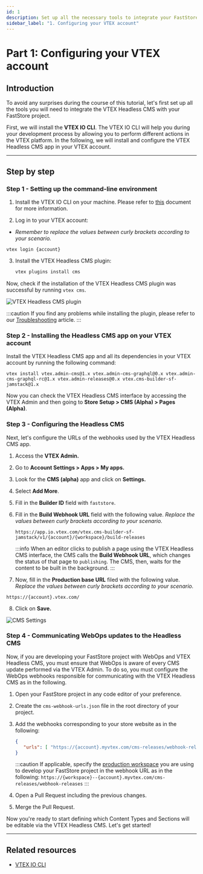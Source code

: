 ```yaml
---
id: 1
description: Set up all the necessary tools to integrate your FastStore project with the VTEX Headless CMS.
sidebar_label: "1. Configuring your VTEX account"
---
```


# Part 1: Configuring your VTEX account

## Introduction

To avoid any surprises during the course of this tutorial, let's first set up all the tools you will need to integrate the VTEX Headless CMS with your FastStore project.

First, we will install the **VTEX IO CLI**. The VTEX IO CLI will help you during your development process by allowing you to perform different actions in the VTEX platform. In the following, we will install and configure the VTEX Headless CMS app in your VTEX account.

---

## Step by step 

### Step 1 - Setting up the command-line environment

1. Install the VTEX IO CLI on your machine. Please refer to [this](https://developers.vtex.com/vtex-developer-docs/docs/vtex-io-documentation-vtex-io-cli-install) document for more information.

2. Log in to your VTEX account:
  - *Remember to replace the values between curly brackets according to your scenario.*

   ```
   vtex login {account}
   ```
  
3. Install the VTEX Headless CMS plugin:

    ```sh
    vtex plugins install cms
    ```

Now, check if the installation of the VTEX Headless CMS plugin was successful by running `vtex cms`.

   ![VTEX Headless CMS plugin](https://vtexhelp.vtexassets.com/assets/docs/src/CMSPluginCLI___63a1f4d454fd5d42353d5ee276028962.png)

:::caution
If you find any problems while installing the plugin, please refer to our [Troubleshooting](/tutorials/cms/Troubleshooting) article.
:::


### Step 2 - Installing the Headless CMS app on your VTEX account

Install the VTEX Headless CMS app and all its dependencies in your VTEX account by running the following command:

  ```
  vtex install vtex.admin-cms@1.x vtex.admin-cms-graphql@0.x vtex.admin-cms-graphql-rc@1.x vtex.admin-releases@0.x vtex.cms-builder-sf-jamstack@1.x
  ```

Now you can check the VTEX Headless CMS interface by accessing the VTEX Admin and then going to **Store Setup > CMS (Alpha) > Pages (Alpha)**.

### Step 3 - Configuring the Headless CMS

Next, let's configure the URLs of the webhooks used by the VTEX Headless CMS app.

1. Access the **VTEX Admin.**
2. Go to **Account Settings > Apps > My apps.**
3. Look for the **CMS (alpha)** app and click on **Settings.**
4. Select **Add More**.
5.  Fill in the **Builder ID** field with `faststore`.
6. Fill in the **Build Webhook URL** field with the following value. *Replace the values between curly brackets according to your scenario.*
   ```
   https://app.io.vtex.com/vtex.cms-builder-sf-jamstack/v1/{account}/{workspace}/build-releases
   ```

   :::info
   When an editor clicks to publish a page using the VTEX Headless CMS interface, the CMS calls the **Build Webhook URL**, which changes the status of that page to `publishing`. The CMS, then, waits for the content to be built in the background.
   :::

7. Now, fill in the **Production base URL** filed with the following value. *Replace the values between curly brackets according to your scenario.*
  ```
  https://{account}.vtex.com/
  ```
   
8. Click on **Save.**

![CMS Settings](https://vtexhelp.vtexassets.com/assets/docs/src/cms-settings2___54ec9a22584b5aad09d0b403993cbee2.png)

### Step 4 - Communicating WebOps updates to the Headless CMS 

Now, if you are developing your FastStore project with WebOps and VTEX Headless CMS, you must ensure that WebOps is aware of every CMS update performed via the VTEX Admin. To do so, you must configure the WebOps webhooks responsible for communicating with the VTEX Headless CMS as in the following.

1. Open your FastStore project in any code editor of your preference.
2. Create the `cms-webhook-urls.json` file in the root directory of your project. 
3. Add the webhooks corresponding to your store website as in the following:
   ```json title="cms-webhook-urls.json"
   {
      "urls": [ "https://{account}.myvtex.com/cms-releases/webhook-releases"]
   }
   ```

   :::caution
   If applicable, specify the [production workspace](https://developers.vtex.com/vtex-developer-docs/docs/vtex-io-documentation-workspace) you are using to develop your FastStore project in the webhook URL as in the following: `https://{workspace}--{account}.myvtex.com/cms-releases/webhook-releases`
   :::

4. Open a Pull Request including the previous changes.
5. Merge the Pull Request.

Now you're ready to start defining which Content Types and Sections will be editable via the VTEX Headless CMS. Let's get started!

---

## Related resources

- [VTEX IO CLI](https://developers.vtex.com/vtex-developer-docs/docs/vtex-io-documentation-vtex-io-cli-installation-and-command-reference)

